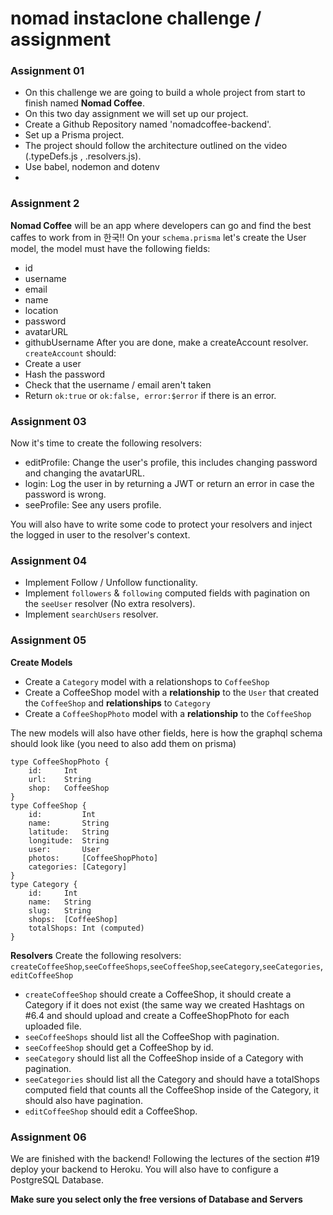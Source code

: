 # nomad instaclone challenge / assignment

### Assignment 01

- On this challenge we are going to build a whole project from start to finish named **Nomad Coffee**.
- On this two day assignment we will set up our project.
- Create a Github Repository named 'nomadcoffee-backend'.
- Set up a Prisma project.
- The project should follow the architecture outlined on the video (.typeDefs.js , .resolvers.js).
- Use babel, nodemon and dotenv
-

### Assignment 2

**Nomad Coffee** will be an app where developers can go and find the best caffes to work from in 한국!!
On your `schema.prisma` let's create the User model, the model must have the following fields:

- id
- username
- email
- name
- location
- password
- avatarURL
- githubUsername
  After you are done, make a createAccount resolver.
  `createAccount` should:
- Create a user
- Hash the password
- Check that the username / email aren't taken
- Return `ok:true` or `ok:false, error:$error` if there is an error.

### Assignment 03

Now it's time to create the following resolvers:

- editProfile: Change the user's profile, this includes changing password and changing the avatarURL.
- login: Log the user in by returning a JWT or return an error in case the password is wrong.
- seeProfile: See any users profile.

You will also have to write some code to protect your resolvers and inject the logged in user to the resolver's context.

### Assignment 04

- Implement Follow / Unfollow functionality.
- Implement `followers` & `following` computed fields with pagination on the `seeUser` resolver (No extra resolvers).
- Implement `searchUsers` resolver.

### Assignment 05

**Create Models**

- Create a `Category` model with a relationshops to `CoffeeShop`
- Create a CoffeeShop model with a **relationship** to the `User` that created the `CoffeeShop` and **relationships** to `Category`
- Create a `CoffeeShopPhoto` model with a **relationship** to the `CoffeeShop`

The new models will also have other fields, here is how the graphql schema should look like (you need to also add them on prisma)

```
type CoffeeShopPhoto {
    id:     Int
    url:    String
    shop:   CoffeeShop
}
type CoffeeShop {
    id:         Int
    name:       String
    latitude:   String
    longitude:  String
    user:       User
    photos:     [CoffeeShopPhoto]
    categories: [Category]
}
type Category {
    id:     Int
    name:   String
    slug:   String
    shops:  [CoffeeShop]
    totalShops: Int (computed)
}
```

**Resolvers**
Create the following resolvers:
`createCoffeeShop`,`seeCoffeeShops`,`seeCoffeeShop`,`seeCategory`,`seeCategories`,`editCoffeeShop`

- `createCoffeeShop` should create a CoffeeShop, it should create a Category if it does not exist (the same way we created Hashtags on #6.4 and should upload and create a CoffeeShopPhoto for each uploaded file.
- `seeCoffeeShops` should list all the CoffeeShop with pagination.
- `seeCoffeeShop` should get a CoffeeShop by id.
- `seeCategory` should list all the CoffeeShop inside of a Category with pagination.
- `seeCategories` should list all the Category and should have a totalShops computed field that counts all the CoffeeShop inside of the Category, it should also have pagination.
- `editCoffeeShop` should edit a CoffeeShop.

### Assignment 06

We are finished with the backend! Following the lectures of the section #19 deploy your backend to Heroku. You will also have to configure a PostgreSQL Database.

**Make sure you select only the free versions of Database and Servers**
